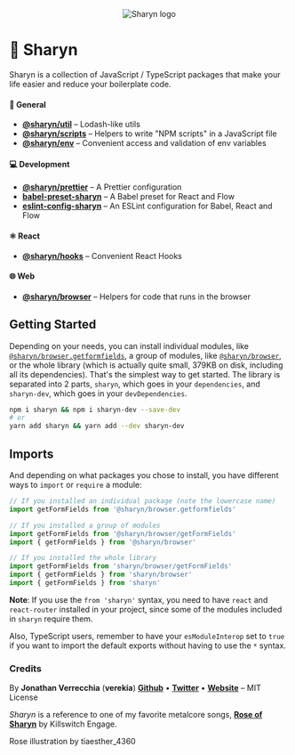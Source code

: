 <div align="center">
  <img src="https://user-images.githubusercontent.com/40995577/42487947-ea40d256-840b-11e8-8acc-50e62a3226b7.png" alt="Sharyn logo">
</div>

# 🌹 Sharyn

Sharyn is a collection of JavaScript / TypeScript packages that make your life easier and reduce your boilerplate code.

#### 💯 General

- [**@sharyn/util**](https://github.com/sharynjs/sharyn-util) – Lodash-like utils
- [**@sharyn/scripts**](https://github.com/sharynjs/sharyn-scripts) – Helpers to write "NPM scripts" in a JavaScript file
- [**@sharyn/env**](https://github.com/sharynjs/sharyn-env) – Convenient access and validation of env variables

#### 💻 Development

- [**@sharyn/prettier**](https://github.com/sharynjs/sharyn-prettier) – A Prettier configuration
- [**babel-preset-sharyn**](https://github.com/sharynjs/babel-preset-sharyn) – A Babel preset for React and Flow
- [**eslint-config-sharyn**](https://github.com/sharynjs/eslint-config-sharyn) – An ESLint configuration for Babel, React and Flow

#### ⚛️ React

- [**@sharyn/hooks**](https://github.com/sharynjs/sharyn-hooks) – Convenient React Hooks


#### 🌐 Web

- [**@sharyn/browser**](https://github.com/sharynjs/sharyn/tree/master/browser) – Helpers for code that runs in the browser

## Getting Started

Depending on your needs, you can install individual modules, like [`@sharyn/browser.getformfields`](https://www.npmjs.com/package/@sharyn/browser.getformfields), a group of modules, like [`@sharyn/browser`](https://www.npmjs.com/package/@sharyn/browser), or the whole library (which is actually quite small, 379KB on disk, including all its dependencies). That's the simplest way to get started. The library is separated into 2 parts, `sharyn`, which goes in your `dependencies`, and `sharyn-dev`, which goes in your `devDependencies`.

```sh
npm i sharyn && npm i sharyn-dev --save-dev
# or
yarn add sharyn && yarn add --dev sharyn-dev
```

## Imports

And depending on what packages you chose to install, you have different ways to `import` or `require` a module:

```js
// If you installed an individual package (note the lowercase name)
import getFormFields from '@sharyn/browser.getformfields'

// If you installed a group of modules
import getFormFields from '@sharyn/browser/getFormFields'
import { getFormFields } from '@sharyn/browser'

// If you installed the whole library
import getFormFields from 'sharyn/browser/getFormFields'
import { getFormFields } from 'sharyn/browser'
import { getFormFields } from 'sharyn'
```

**Note**: If you use the `from 'sharyn'` syntax, you need to have `react` and `react-router` installed in your project, since some of the modules included in `sharyn` require them.

Also, TypeScript users, remember to have your `esModuleInterop` set to `true` if you want to import the default exports without having to use the `*` syntax.

### Credits

By **Jonathan Verrecchia** (**verekia**) [**Github**](https://github.com/verekia) • [**Twitter**](https://twitter.com/verekia) • [**Website**](https://verekia.com) – MIT License

_Sharyn_ is a reference to one of my favorite metalcore songs, [**Rose of Sharyn**](https://www.youtube.com/watch?v=PgMsACFMIq8) by Killswitch Engage.

Rose illustration by tiaesther_4360
